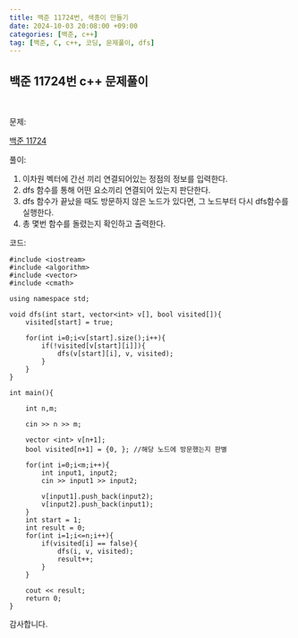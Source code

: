 ```yaml
---
title: 백준 11724번, 색종이 만들기
date: 2024-10-03 20:08:00 +09:00
categories: [백준, c++]
tag: [백준, C, c++, 코딩, 문제풀이, dfs]
---
```


## 백준 11724번 c++ 문제풀이
<br>

문제:

[백준 11724](https://www.acmicpc.net/problem/11724)

풀이:

1. 이차원 벡터에 간선 끼리 연결되어있는 정점의 정보를 입력한다.
2. dfs 함수를 통해 어떤 요소끼리 연결되어 있는지 판단한다.
3. dfs 함수가 끝났을 때도 방문하지 않은 노드가 있다면, 그 노드부터 다시 dfs함수를 실행한다.
4. 총 몇번 함수를 돌렸는지 확인하고 출력한다.

코드: 

    #include <iostream>
    #include <algorithm>
    #include <vector>
    #include <cmath>

    using namespace std;

    void dfs(int start, vector<int> v[], bool visited[]){
        visited[start] = true;

        for(int i=0;i<v[start].size();i++){
            if(!visited[v[start][i]]){
                dfs(v[start][i], v, visited);
            }
        }
    }

    int main(){

        int n,m;

        cin >> n >> m;

        vector <int> v[n+1];
        bool visited[n+1] = {0, }; //해당 노드에 방문했는지 판별

        for(int i=0;i<m;i++){
            int input1, input2;
            cin >> input1 >> input2;

            v[input1].push_back(input2);
            v[input2].push_back(input1);
        }
        int start = 1;
        int result = 0;
        for(int i=1;i<=n;i++){
            if(visited[i] == false){
                dfs(i, v, visited);
                result++;
            }
        }
        
        cout << result;
        return 0;
    }

감사합니다.
